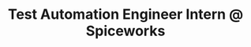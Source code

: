 ---
title: Test Automation Engineer Intern @ Spiceworks
type: work
description: Developed an internal automated testing framework from the ground up based on queued jobs. Meteor used for web client, Ruby used for testing scripts.
from: "2015-05-15"
to: "2015-08-15"
where: Austin, TX
employer: Spiceworks
position: Test Automation Engineer Intern
current: false
published: true
---